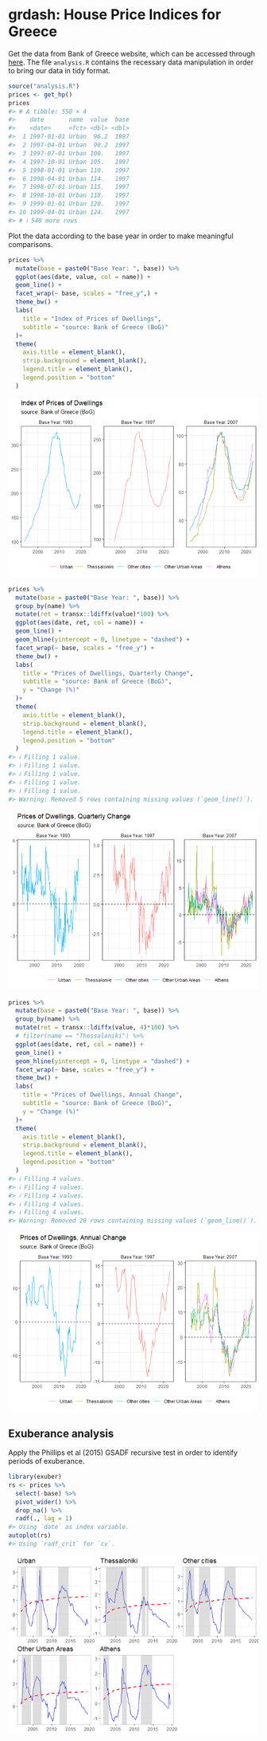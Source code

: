 
<!-- README.md is generated from README.Rmd. Please edit that file -->

# grdash: House Price Indices for Greece

<!-- badges: start -->
<!-- badges: end -->

Get the data from Bank of Greece website, which can be accessed through
[here](https://www.bankofgreece.gr/en/statistics/real-estate-market/residential-and-commercial-property-price-indices-and-other-short-term-indices).
The file `analysis.R` contains the recessary data manipulation in order
to bring our data in tidy format.

``` r
source("analysis.R")
prices <- get_hp()
prices
#> # A tibble: 550 × 4
#>    date       name  value  base
#>    <date>     <fct> <dbl> <dbl>
#>  1 1997-01-01 Urban  96.2  1997
#>  2 1997-04-01 Urban  98.2  1997
#>  3 1997-07-01 Urban 100.   1997
#>  4 1997-10-01 Urban 105.   1997
#>  5 1998-01-01 Urban 110.   1997
#>  6 1998-04-01 Urban 114.   1997
#>  7 1998-07-01 Urban 115.   1997
#>  8 1998-10-01 Urban 118.   1997
#>  9 1999-01-01 Urban 120.   1997
#> 10 1999-04-01 Urban 124.   1997
#> # ℹ 540 more rows
```

Plot the data according to the base year in order to make meaningful
comparisons.

``` r
prices %>% 
  mutate(base = paste0("Base Year: ", base)) %>% 
  ggplot(aes(date, value, col = name)) +
  geom_line() +
  facet_wrap(~ base, scales = "free_y",) +
  theme_bw() +
  labs(
    title = "Index of Prices of Dwellings",
    subtitle = "source: Bank of Greece (BoG)"
  )+
  theme(
    axis.title = element_blank(),
    strip.background = element_blank(),
    legend.title = element_blank(),
    legend.position = "bottom"
  )
```

![](README_files/figure-gfm/plot-1.png)<!-- -->

``` r
prices %>% 
  mutate(base = paste0("Base Year: ", base)) %>% 
  group_by(name) %>% 
  mutate(ret = transx::ldiffx(value)*100) %>% 
  ggplot(aes(date, ret, col = name)) +
  geom_line() +
  geom_hline(yintercept = 0, linetype = "dashed") +
  facet_wrap(~ base, scales = "free_y") +
  theme_bw() +
  labs(
    title = "Prices of Dwellings, Quarterly Change",
    subtitle = "source: Bank of Greece (BoG)",
    y = "Change (%)"
  )+
  theme(
    axis.title = element_blank(),
    strip.background = element_blank(),
    legend.title = element_blank(),
    legend.position = "bottom"
  )
#> ℹ Filling 1 value.
#> ℹ Filling 1 value.
#> ℹ Filling 1 value.
#> ℹ Filling 1 value.
#> ℹ Filling 1 value.
#> Warning: Removed 5 rows containing missing values (`geom_line()`).
```

![](README_files/figure-gfm/plot-ret-1.png)<!-- -->

``` r
prices %>% 
  mutate(base = paste0("Base Year: ", base)) %>% 
  group_by(name) %>% 
  mutate(ret = transx::ldiffx(value, 4)*100) %>% 
  # filter(name == "Thessaloniki") %>% 
  ggplot(aes(date, ret, col = name)) +
  geom_line() +
  geom_hline(yintercept = 0, linetype = "dashed") +
  facet_wrap(~ base, scales = "free_y") +
  theme_bw() +
  labs(
    title = "Prices of Dwellings, Annual Change",
    subtitle = "source: Bank of Greece (BoG)",
    y = "Change (%)"
  )+
  theme(
    axis.title = element_blank(),
    strip.background = element_blank(),
    legend.title = element_blank(),
    legend.position = "bottom"
  )
#> ℹ Filling 4 values.
#> ℹ Filling 4 values.
#> ℹ Filling 4 values.
#> ℹ Filling 4 values.
#> ℹ Filling 4 values.
#> Warning: Removed 20 rows containing missing values (`geom_line()`).
```

![](README_files/figure-gfm/plot-ret-yoy-1.png)<!-- -->

## Exuberance analysis

Apply the Phillips et al (2015) GSADF recursive test in order to
identify periods of exuberance.

``` r
library(exuber)
rs <- prices %>% 
  select(-base) %>% 
  pivot_wider() %>% 
  drop_na() %>% 
  radf(., lag = 1)
#> Using `date` as index variable.
autoplot(rs)
#> Using `radf_crit` for `cv`.
```

![](README_files/figure-gfm/exuberance-1.png)<!-- -->

